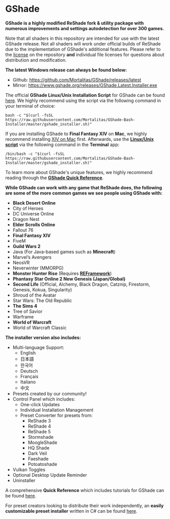 # GShade
**GShade is a highly modified ReShade fork & utility package with numerous improvements and settings autodetection for over 300 games.** 

Note that all shaders in this repository are intended for use with the latest GShade release. Not all shaders will work under official builds of ReShade due to the implementation of GShade's additional features. Please refer to the [license](https://github.com/Mortalitas/GShade/blob/master/LICENSE.md) on the repository **and** individual file licenses for questions about distribution and modification.

**The latest Windows release can always be found below:**
* Github: https://github.com/Mortalitas/GShade/releases/latest
* Mirror: https://www.gshade.org/releases/GShade.Latest.Installer.exe

The official **GShade Linux/Unix Installation Script** for GShade can be found [here](https://www.gshade.org/releases/gshade_installer.sh). We highly recommend using the script via the following command in your terminal of choice:
```
bash -c "$(curl -fsSL https://raw.githubusercontent.com/Mortalitas/GShade-Bash-Installer/master/gshade_installer.sh)"
```

If you are installing GShade to **Final Fantasy XIV** on **Mac**, we highly recommend installing [XIV on Mac](https://www.xivmac.com) first. Afterwards, use the **[Linux/Unix script](https://www.gshade.org/releases/gshade_installer.sh)** via the following command in the **Terminal** app:
```
/bin/bash -c "$(curl -fsSL https://raw.githubusercontent.com/Mortalitas/GShade-Bash-Installer/master/gshade_installer.sh)"
```

To learn more about GShade's unique features, we highly recommend reading through the **[GShade Quick Reference](https://gshade.org/ref)**.

**While GShade can work with any game that ReShade does, the following are some of the more common games we see people using GShade with:**
* **Black Desert Online**
* City of Heroes
* DC Universe Online
* Dragon Nest
* **Elder Scrolls Online**
* Fallout 76
* **Final Fantasy XIV**
* FiveM
* **Guild Wars 2**
* Java (For Java-based games such as **Minecraft**)
* Marvel’s Avengers
* NeosVR
* Neverwinter (MMORPG)
* **Monster Hunter Rise** (Requires [**REFramework**](https://github.com/praydog/REFramework))
* **Phantasy Star Online 2 New Genesis (Japan/Global)**
* **Second Life** (Official, Alchemy, Black Dragon, Catznip, Firestorm, Genesis, Kokua, Singularity)
* Shroud of the Avatar
* Star Wars: The Old Republic
* **The Sims 4**
* Tree of Savior
* Warframe
* **World of Warcraft**
* World of Warcraft Classic

**The installer version also includes:**
* Multi-language Support:
  * English
  * 日本語
  * 한국어
  * Deutsch
  * Français
  * Italiano
  * 中文
* Presets created by our community!
* Control Panel which includes:
  * One-click Updates
  * Individual Installation Management
  * Preset Converter for presets from:
    * ReShade 3
    * ReShade 4
    * ReShade 5
    * Stormshade
    * MoogleShade
    * HQ Shade
    * Dark Veil
    * Faeshade
    * Potoatoshade
* Vulkan Toggles
* Optional Desktop Update Reminder
* Uninstaller

A comprehensive **Quick Reference** which includes tutorials for GShade can be found [here](https://gshade.org/ref).

For preset creators looking to distribute their work independently, an **easily customizable preset installer** written in C# can be found [here](https://github.com/Mortalitas/GShade-Preset-Installer). 
